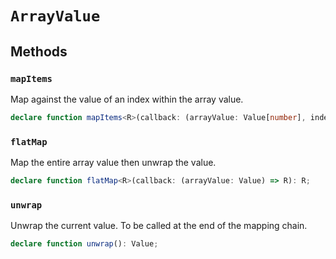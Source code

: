 # `ArrayValue`

## Methods

### `mapItems`

Map against the value of an index within the array value.

```typescript
declare function mapItems<R>(callback: (arrayValue: Value[number], index: number) => R): ArrayValue<Array<R>>;
```

### `flatMap`

Map the entire array value then unwrap the value.

```typescript
declare function flatMap<R>(callback: (arrayValue: Value) => R): R;
```

### `unwrap`

Unwrap the current value. To be called at the end of the mapping chain.

```typescript
declare function unwrap(): Value;
```
